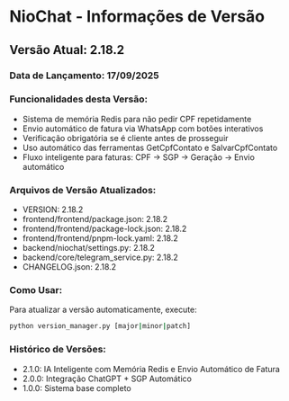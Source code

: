 # NioChat - Informações de Versão

## Versão Atual: 2.18.2

### Data de Lançamento: 17/09/2025

### Funcionalidades desta Versão:
- Sistema de memória Redis para não pedir CPF repetidamente
- Envio automático de fatura via WhatsApp com botões interativos
- Verificação obrigatória se é cliente antes de prosseguir
- Uso automático das ferramentas GetCpfContato e SalvarCpfContato
- Fluxo inteligente para faturas: CPF → SGP → Geração → Envio automático

### Arquivos de Versão Atualizados:
- VERSION: 2.18.2
- frontend/frontend/package.json: 2.18.2
- frontend/frontend/package-lock.json: 2.18.2
- frontend/frontend/pnpm-lock.yaml: 2.18.2
- backend/niochat/settings.py: 2.18.2
- backend/core/telegram_service.py: 2.18.2
- CHANGELOG.json: 2.18.2

### Como Usar:
Para atualizar a versão automaticamente, execute:
```bash
python version_manager.py [major|minor|patch]
```

### Histórico de Versões:
- 2.1.0: IA Inteligente com Memória Redis e Envio Automático de Fatura
- 2.0.0: Integração ChatGPT + SGP Automático
- 1.0.0: Sistema base completo
